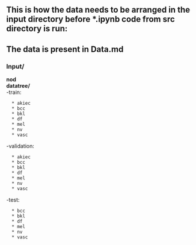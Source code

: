 ## This is how the data needs to be arranged in the input directory before *.ipynb code from src directory is run:
## The data is present in Data.md
### Input/
**nod** \
**datatree/** \
  -train:

      * akiec
      * bcc
      * bkl
      * df
      * mel
      * nv
      * vasc
  -validation:

      * akiec
      * bcc
      * bkl
      * df
      * mel
      * nv
      * vasc
  -test:
  ```* akiec
    * bcc
    * bkl
    * df
    * mel
    * nv
    * vasc    
